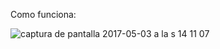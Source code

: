 Como funciona:

![captura de pantalla 2017-05-03 a la s 14 11 07](https://cloud.githubusercontent.com/assets/23724385/25677151/7c04ca6e-300a-11e7-90ad-c8dabf09ad03.png)
